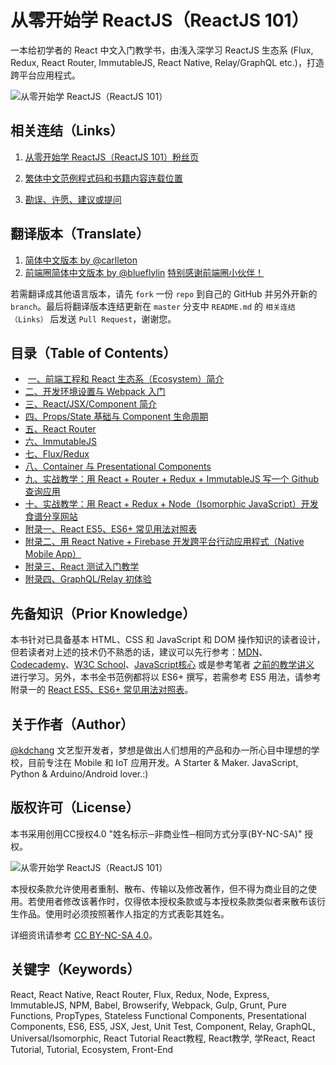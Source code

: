 # 从零开始学 ReactJS（ReactJS 101）
一本给初学者的 React 中文入门教学书，由浅入深学习 ReactJS 生态系 (Flux, Redux, React Router, ImmutableJS, React Native, Relay/GraphQL etc.)，打造跨平台应用程式。

![从零开始学 ReactJS（ReactJS 101）](./cover.png)

## 相关连结（Links）

1. [从零开始学 ReactJS（ReactJS 101）粉丝页](https://www.facebook.com/reactjs101/)

2. [繁体中文范例程式码和书籍内容连载位置](https://github.com/kdchang/reactjs101)

3. [勘误、许愿、建议或提问](https://github.com/kdchang/reactjs101/issues)

## 翻译版本（Translate）

1. [简体中文版本 by @carlleton](https://github.com/carlleton/reactjs101/tree/zh-CN)
2. [前端圈简体中文版本 by @blueflylin]( https://github.com/blueflylin/reactjs101) [特别感谢前端圈小伙伴！](http://fequan.com/)


若需翻译成其他语言版本，请先 `fork` 一份 `repo` 到自己的 GitHub 并另外开新的 `branch`。最后将翻译版本连结更新在 `master` 分支中 `README.md` 的 `相关连结（Links）` 后发送 `Pull Request`，谢谢您。

## 目录（Table of Contents）

-  [一、前端工程和 React 生态系（Ecosystem）简介](zh-CN/Ch01/README.md)
-  [二、开发环境设置与 Webpack 入门](zh-CN/Ch02/README.md)
-  [三、React/JSX/Component 简介](zh-CN/Ch03/README.md)
-  [四、Props/State 基础与 Component 生命周期](zh-CN/Ch04README.md)
-  [五、React Router](zh-CN/Ch05README.md)
-  [六、ImmutableJS](zh-CN/Ch06/README.md)
-  [七、Flux/Redux](zh-CN/Ch07/README.md)
-  [八、Container 与 Presentational Components](zh-CN/Ch08/README.md)
-  [九、实战教学：用 React + Router + Redux + ImmutableJS 写一个 Github 查询应用](tree/zh-CN/Ch09/README.md)
-  [十、实战教学：用 React + Redux + Node（Isomorphic JavaScript）开发食谱分享网站](tree/zh-CN/Ch10/README.md)
-  [附录一、React ES5、ES6+ 常见用法对照表](zh-CN/Appendix01/README.md)
-  [附录二、用 React Native + Firebase 开发跨平台行动应用程式（Native Mobile App）](zh-CN/Appendix02/README.md)
-  [附录三、React 测试入门教学](zh-CN/Appendix03/README.md)
-  [附录四、GraphQL/Relay 初体验](zh-CN/Appendix04/README.md)

## 先备知识（Prior Knowledge）
本书针对已具备基本 HTML、CSS 和 JavaScript 和 DOM 操作知识的读者设计，但若读者对上述的技术仍不熟悉的话，建议可以先行参考：[MDN](https://developer.mozilla.org/zh-TW/)、[Codecademy](https://www.codecademy.com/)、[W3C School](http://www.w3schools.com/)、[JavaScript核心](http://weizhifeng.net/javascript-the-core.html) 或是参考笔者 [之前的教学讲义](http://kdchang.cc/web-programming-course/) 进行学习。另外，本书全书范例都将以 ES6+ 撰写，若需参考 ES5 用法，请参考附录一的 [React ES5、ES6+ 常见用法对照表](./Appendix01)。

## 关于作者（Author）
[@kdchang](http://blog.kdchang.cc) 文艺型开发者，梦想是做出人们想用的产品和办一所心目中理想的学校，目前专注在 Mobile 和 IoT 应用开发。A Starter & Maker. JavaScript, Python & Arduino/Android lover.:)

## 版权许可（License）
本书采用创用CC授权4.0 "姓名标示─非商业性─相同方式分享(BY-NC-SA)" 授权。

![从零开始学 ReactJS（ReactJS 101）](./cc-by-nc-sa.png)

本授权条款允许使用者重制、散布、传输以及修改著作，但不得为商业目的之使用。若使用者修改该著作时，仅得依本授权条款或与本授权条款类似者来散布该衍生作品。使用时必须按照著作人指定的方式表彰其姓名。

详细资讯请参考 [CC BY-NC-SA 4.0](https://creativecommons.org/licenses/by-nc-sa/4.0/)。

## 关键字（Keywords）
React, React Native, React Router, Flux, Redux, Node, Express, ImmutableJS, NPM, Babel, Browserify, Webpack, Gulp, Grunt, Pure Functions, PropTypes, Stateless Functional Components, Presentational Components, ES6, ES5, JSX, Jest, Unit Test, Component, Relay, GraphQL, Universal/Isomorphic, React Tutorial React教程, React教学, 学React, React Tutorial, Tutorial, Ecosystem, Front-End
